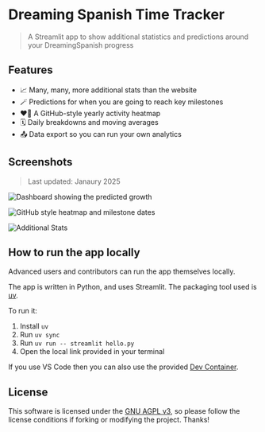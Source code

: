 # Dreaming Spanish Time Tracker

> A Streamlit app to show additional statistics and predictions around your DreamingSpanish progress

## Features

- 📈 Many, many, more additional stats than the website
- 🪄 Predictions for when you are going to reach key milestones
- ❤️‍🔥 A GitHub-style yearly activity heatmap
- 🗓️ Daily breakdowns and moving averages
- 📤 Data export so you can run your own analytics

## Screenshots

> Last updated: Janaury 2025

![Dashboard showing the predicted growth](https://github.com/user-attachments/assets/ad14439f-3063-4c1f-a4a1-6c115b6ccb81)

![GitHub style heatmap and milestone dates](https://github.com/user-attachments/assets/d5ad5a18-f90e-425c-bc5b-c1cc7a47d4d6)

![Additional Stats](https://github.com/user-attachments/assets/48db93e3-08ea-4920-b52a-4a32e6d4d3e4)

## How to run the app locally

Advanced users and contributors can run the app themselves locally.

The app is written in Python, and uses Streamlit. The packaging tool used is [uv](https://docs.astral.sh/uv/). 

To run it:

1. Install `uv`
2. Run `uv sync`
3. Run `uv run -- streamlit hello.py`
4. Open the local link provided in your terminal

If you use VS Code then you can also use the provided [Dev Container](https://containers.dev/).

## License

This software is licensed under the [GNU AGPL v3](https://choosealicense.com/licenses/agpl-3.0/), so please follow the license conditions if forking or modifying the project. Thanks!